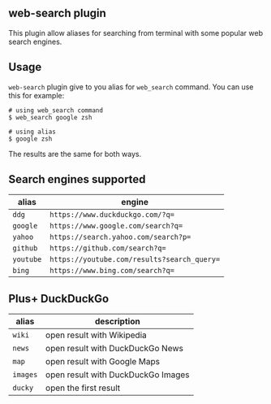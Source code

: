 web-search plugin
-----------------
This plugin allow aliases for searching from terminal with some popular web search engines.

## Usage
`web-search` plugin give to you alias for `web_search` command. You can use this for example:
```
# using web_search command
$ web_search google zsh

# using alias
$ google zsh
```
The results are the same for both ways.

## Search engines supported
| alias     | engine                                      |
| ---       | ---                                         |
| `ddg`     | `https://www.duckduckgo.com/?q=`            |
| `google`  | `https://www.google.com/search?q=`          |
| `yahoo`   | `https://search.yahoo.com/search?p=`        |
| `github`  | `https://github.com/search?q=`              |
| `youtube` | `https://youtube.com/results?search_query=` |
| `bing`    | `https://www.bing.com/search?q=`            |

## Plus+ DuckDuckGo
| alias    | description                        |
| ---      | ---                                |
| `wiki`   | open result with Wikipedia         |
| `news`   | open result with DuckDuckGo News   |
| `map`    | open result with Google Maps       |
| `images` | open result with DuckDuckGo Images |
| `ducky`  | open the first result              |
